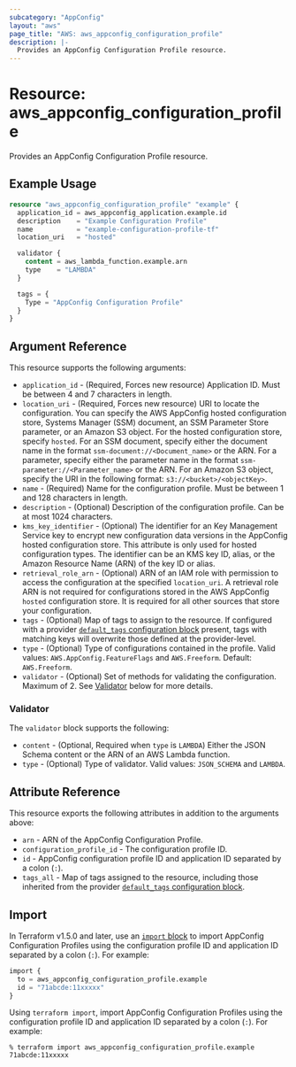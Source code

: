 ```yaml
---
subcategory: "AppConfig"
layout: "aws"
page_title: "AWS: aws_appconfig_configuration_profile"
description: |-
  Provides an AppConfig Configuration Profile resource.
---
```


# Resource: aws_appconfig_configuration_profile

Provides an AppConfig Configuration Profile resource.

## Example Usage

```terraform
resource "aws_appconfig_configuration_profile" "example" {
  application_id = aws_appconfig_application.example.id
  description    = "Example Configuration Profile"
  name           = "example-configuration-profile-tf"
  location_uri   = "hosted"

  validator {
    content = aws_lambda_function.example.arn
    type    = "LAMBDA"
  }

  tags = {
    Type = "AppConfig Configuration Profile"
  }
}
```

## Argument Reference

This resource supports the following arguments:

* `application_id` - (Required, Forces new resource) Application ID. Must be between 4 and 7 characters in length.
* `location_uri` - (Required, Forces new resource) URI to locate the configuration. You can specify the AWS AppConfig hosted configuration store, Systems Manager (SSM) document, an SSM Parameter Store parameter, or an Amazon S3 object. For the hosted configuration store, specify `hosted`. For an SSM document, specify either the document name in the format `ssm-document://<Document_name>` or the ARN. For a parameter, specify either the parameter name in the format `ssm-parameter://<Parameter_name>` or the ARN. For an Amazon S3 object, specify the URI in the following format: `s3://<bucket>/<objectKey>`.
* `name` - (Required) Name for the configuration profile. Must be between 1 and 128 characters in length.
* `description` - (Optional) Description of the configuration profile. Can be at most 1024 characters.
* `kms_key_identifier` - (Optional) The identifier for an Key Management Service key to encrypt new configuration data versions in the AppConfig hosted configuration store. This attribute is only used for hosted configuration types. The identifier can be an KMS key ID, alias, or the Amazon Resource Name (ARN) of the key ID or alias.
* `retrieval_role_arn` - (Optional) ARN of an IAM role with permission to access the configuration at the specified `location_uri`. A retrieval role ARN is not required for configurations stored in the AWS AppConfig `hosted` configuration store. It is required for all other sources that store your configuration.
* `tags` - (Optional) Map of tags to assign to the resource. If configured with a provider [`default_tags` configuration block](https://registry.terraform.io/providers/hashicorp/aws/latest/docs#default_tags-configuration-block) present, tags with matching keys will overwrite those defined at the provider-level.
* `type` - (Optional) Type of configurations contained in the profile. Valid values: `AWS.AppConfig.FeatureFlags` and `AWS.Freeform`.  Default: `AWS.Freeform`.
* `validator` - (Optional) Set of methods for validating the configuration. Maximum of 2. See [Validator](#validator) below for more details.

### Validator

The `validator` block supports the following:

* `content` - (Optional, Required when `type` is `LAMBDA`) Either the JSON Schema content or the ARN of an AWS Lambda function.
* `type` - (Optional) Type of validator. Valid values: `JSON_SCHEMA` and `LAMBDA`.

## Attribute Reference

This resource exports the following attributes in addition to the arguments above:

* `arn` - ARN of the AppConfig Configuration Profile.
* `configuration_profile_id` - The configuration profile ID.
* `id` - AppConfig configuration profile ID and application ID separated by a colon (`:`).
* `tags_all` - Map of tags assigned to the resource, including those inherited from the provider [`default_tags` configuration block](https://registry.terraform.io/providers/hashicorp/aws/latest/docs#default_tags-configuration-block).

## Import

In Terraform v1.5.0 and later, use an [`import` block](https://developer.hashicorp.com/terraform/language/import) to import AppConfig Configuration Profiles using the configuration profile ID and application ID separated by a colon (`:`). For example:

```terraform
import {
  to = aws_appconfig_configuration_profile.example
  id = "71abcde:11xxxxx"
}
```

Using `terraform import`, import AppConfig Configuration Profiles using the configuration profile ID and application ID separated by a colon (`:`). For example:

```console
% terraform import aws_appconfig_configuration_profile.example 71abcde:11xxxxx
```
